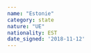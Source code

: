 ```yaml
---
name: "Estonie"
category: state
nature: "UE"
nationality: EST
date_signed: '2018-11-12'
---
```

    